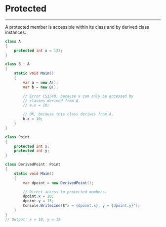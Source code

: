 # Protected

---

A protected member is accessible within its class and by derived class instances.

```csharp
class A
{
    protected int x = 123;
}

class B : A
{
    static void Main()
    {
        var a = new A();
        var b = new B();

        // Error CS1540, because x can only be accessed by
        // classes derived from A.
        // a.x = 10;

        // OK, because this class derives from A.
        b.x = 10;
    }
}
```

```csharp
class Point
{
    protected int x;
    protected int y;
}

class DerivedPoint: Point
{
    static void Main()
    {
        var dpoint = new DerivedPoint();

        // Direct access to protected members.
        dpoint.x = 10;
        dpoint.y = 15;
        Console.WriteLine($"x = {dpoint.x}, y = {dpoint.y}");
    }
}
// Output: x = 10, y = 15
```